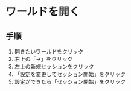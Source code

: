 # ワールドを開く
## 手順
1. 開きたいワールドをクリック
2. 右上の「→」をクリック
3. 左上の新規セッションをクリック
4. 「設定を変更してセッション開始」をクリック
5. 設定ができたら「セッション開始」をクリック